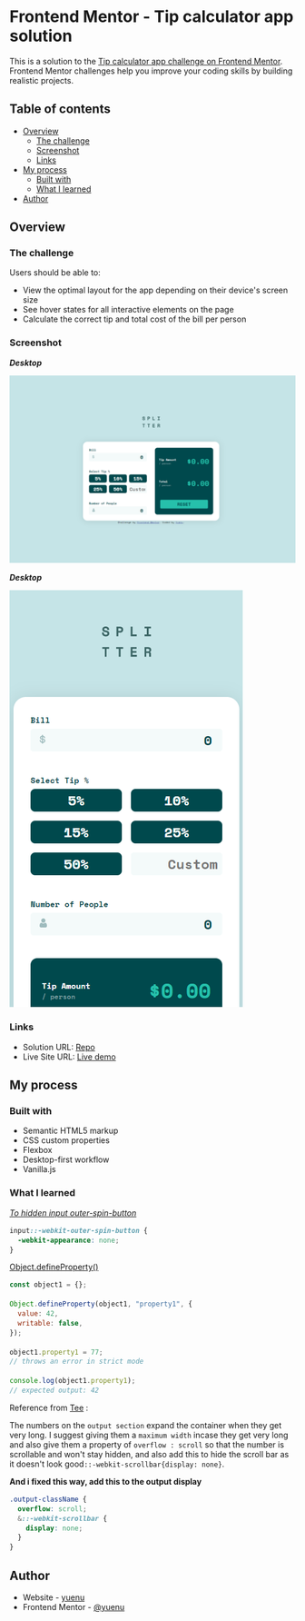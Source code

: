 # Frontend Mentor - Tip calculator app solution

This is a solution to the [Tip calculator app challenge on Frontend Mentor](https://www.frontendmentor.io/challenges/tip-calculator-app-ugJNGbJUX). Frontend Mentor challenges help you improve your coding skills by building realistic projects.

## Table of contents

- [Overview](#overview)
  - [The challenge](#the-challenge)
  - [Screenshot](#screenshot)
  - [Links](#links)
- [My process](#my-process)
  - [Built with](#built-with)
  - [What I learned](#what-i-learned)
- [Author](#author)

## Overview

### The challenge

Users should be able to:

- View the optimal layout for the app depending on their device's screen size
- See hover states for all interactive elements on the page
- Calculate the correct tip and total cost of the bill per person

### Screenshot

**_Desktop_**

![screenshot](./images/screenshot.png)

**_Desktop_**

![screenshot-mobile](./images/screenshot-mobile.png)

### Links

- Solution URL: [Repo](https://github.com/yuenu/layout-practice/tree/main/frontendmentor/component/tip-calculator-app-main)
- Live Site URL: [Live demo](https://yuenu.github.io/layout-practice/frontendmentor/component/tip-calculator-app-main/)

## My process

### Built with

- Semantic HTML5 markup
- CSS custom properties
- Flexbox
- Desktop-first workflow
- Vanilla.js

### What I learned

[_To hidden input outer-spin-button_](https://developer.mozilla.org/en-US/docs/Web/CSS/::-webkit-outer-spin-button)

```css
input::-webkit-outer-spin-button {
  -webkit-appearance: none;
}
```

[Object.defineProperty()](https://developer.mozilla.org/en-US/docs/Web/JavaScript/Reference/Global_Objects/Object/defineProperty)

```js
const object1 = {};

Object.defineProperty(object1, "property1", {
  value: 42,
  writable: false,
});

object1.property1 = 77;
// throws an error in strict mode

console.log(object1.property1);
// expected output: 42
```

Reference from [Tee](https://www.frontendmentor.io/solutions/using-vanillajs-and-sass-and-bem-FUX_vwlRj#comment-614c328b55d6377f0f6941cf) :

The numbers on the `output section` expand the container when they get very long. I suggest giving them a `maximum width` incase they get very long and also give them a property of `overflow : scroll` so that the number is scrollable and won't stay hidden, and also add this to hide the scroll bar as it doesn't look good`::-webkit-scrollbar{display: none}`.

**And i fixed this way, add this to the output display**

```css
.output-className {
  overflow: scroll;
  &::-webkit-scrollbar {
    display: none;
  }
}
```

## Author

- Website - [yuenu](https://yuenu.github.io/profile/)
- Frontend Mentor - [@yuenu](https://www.frontendmentor.io/profile/yuenu)
